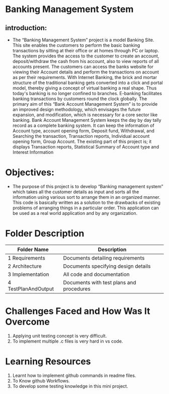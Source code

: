 # Banking Management System
## introduction:
* The “Banking Management System” project is a model Banking Site. This site enables the customers to perform the basic banking transactions by sitting at their office or at homes through PC or laptop. The system provides the access to the customer to create an account, deposit/withdraw the cash from his account, also to view reports of all accounts present. The customers can access the banks website for viewing their Account details and perform the transactions on account as per their requirements. With Internet Banking, the brick and mortar structure of the traditional banking gets converted into a click and portal model, thereby giving a concept of virtual banking a real shape. Thus today's banking is no longer confined to branches. E-banking facilitates banking transactions by customers round the clock globally. The primary aim of this “Bank Account Management System” is to provide an improved design methodology, which envisages the future expansion, and modification, which is necessary for a core sector like banking. Bank Account Management System keeps the day by day tally record as a complete banking system. It can keep the information of Account type, account opening form, Deposit fund, Withdrawal, and Searching the transaction, Transaction reports, Individual account opening form, Group Account. The existing part of this project is; it displays Transaction reports, Statistical Summary of Account type and Interest Information

# Objectives: 
* The purpose of this project is to develop “Banking management system” which takes all the customer details as input and sorts all the information using various sort to arrange them in an organized manner. This code is basically written as a solution to the drawbacks of existing problems of arranging things in a particular order. This application can be used as a real world application and by any organization.
# Folder Description
| Folder Name|	Description |
|------------|--------------|
| 1 Requirements|	Documents detailing requirements |
| 2 Architecture|	Documents specifying design details |
| 3 Implementation|	All code and documentation   |
| 4 TestPlanAndOutput|	Documents with test plans and procedures|
# Challenges Faced and How Was It Overcome
1. Applying unit testing concept is very difficult.
2. To implement multiple .c files is very hard in vs code.
# Learning Resources
1. Learnt how to implement github commands in readme files.
2. To Know github Workflows.
3. To develop some testing knowledge in this mini project.
